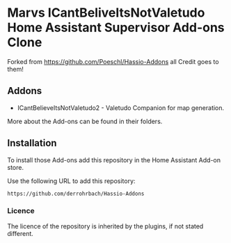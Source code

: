 # Marvs ICantBeliveItsNotValetudo Home Assistant Supervisor Add-ons Clone

Forked from https://github.com/Poeschl/Hassio-Addons all Credit goes to them!

## Addons

* ICantBelieveItsNotValetudo2 - Valetudo Companion for map generation.

More about the Add-ons can be found in their folders.

## Installation

To install those Add-ons add this repository in the Home Assistant Add-on store.

Use the following URL to add this repository:

`https://github.com/derrohrbach/Hassio-Addons`

### Licence

The licence of the repository is inherited by the plugins, if not stated different.
